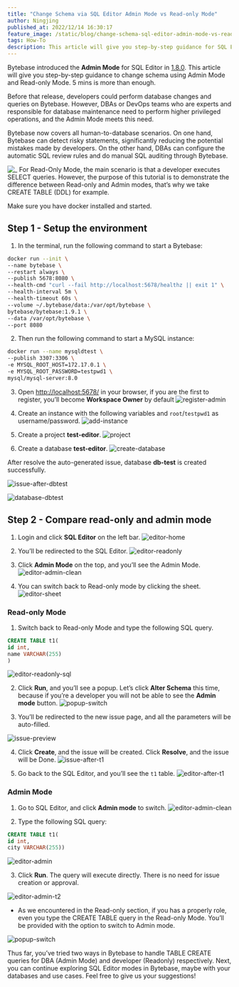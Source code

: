 ```yaml
---
title: "Change Schema via SQL Editor Admin Mode vs Read-only Mode"
author: Ningjing
published_at: 2022/12/14 16:30:17
feature_image: /static/blog/change-schema-sql-editor-admin-mode-vs-readonly-mode/2-ways.webp
tags: How-To
description: This article will give you step-by-step guidance for SQL Editor, to change schema using Admin Mode and Read-only Mode. 5 mins is more than enough.
---
```


Bytebase introduced the **Admin Mode** for SQL Editor in [1.8.0](/changelog/bytebase-1-8-0). This article will give you step-by-step guidance to change schema using Admin Mode and Read-only Mode. 5 mins is more than enough.

Before that release, developers could perform database changes and queries on Bytebase. However, DBAs or DevOps teams who are experts and responsible for database maintenance need to perform higher privileged operations, and the Admin Mode meets this need.

Bytebase now covers all human-to-database scenarios. On one hand, Bytebase can detect risky statements, significantly reducing the potential mistakes made by developers. On the other hand, DBAs can configure the automatic SQL review rules and do manual SQL auditing through Bytebase.

![_](/static/blog/change-schema-sql-editor-admin-mode-vs-readonly-mode/overall.webp)
For Read-Only Mode, the main scenario is that a developer executes SELECT queries. However, the purpose of this tutorial is to demonstrate the difference between Read-only and Admin modes, that’s why we take CREATE TABLE (DDL) for example.

Make sure you have docker installed and started.

## Step 1 - Setup the environment

1. In the terminal, run the following command to start a Bytebase:

```bash
docker run --init \
--name bytebase \
--restart always \
--publish 5678:8080 \
--health-cmd "curl --fail http://localhost:5678/healthz || exit 1" \
--health-interval 5m \
--health-timeout 60s \
--volume ~/.bytebase/data:/var/opt/bytebase \
bytebase/bytebase:1.9.1 \
--data /var/opt/bytebase \
--port 8080
```

2. Then run the following command to start a MySQL instance:

```bash
docker run --name mysqldtest \
--publish 3307:3306 \
-e MYSQL_ROOT_HOST=172.17.0.1 \
-e MYSQL_ROOT_PASSWORD=testpwd1 \
mysql/mysql-server:8.0
```

3. Open [http://localhost:5678/](http://localhost:5678/) in your browser, if you are the first to register, you’ll become **Workspace Owner** by default
![register-admin](/static/blog/change-schema-sql-editor-admin-mode-vs-readonly-mode/register-admin.webp)

4. Create an instance with the following variables and `root`/`testpwd1` as username/password.
![add-instance](/static/blog/change-schema-sql-editor-admin-mode-vs-readonly-mode/add-instance.webp)

5. Create a project **test-editor**.
![project](/static/blog/change-schema-sql-editor-admin-mode-vs-readonly-mode/project.webp)

6. Create a database **test-editor**.
![create-database](/static/blog/change-schema-sql-editor-admin-mode-vs-readonly-mode/create-database.webp)

After resolve the auto-generated issue, database **db-test** is created successfully.

![issue-after-dbtest](/static/blog/change-schema-sql-editor-admin-mode-vs-readonly-mode/issue-after-dbtest.webp)

![database-dbtest](/static/blog/change-schema-sql-editor-admin-mode-vs-readonly-mode/database-dbtest.webp)


## Step 2 - Compare read-only and admin mode

1. Login and click **SQL Editor** on the left bar.
![editor-home](/static/blog/change-schema-sql-editor-admin-mode-vs-readonly-mode/editor-home.webp)

2. You’ll be redirected to the SQL Editor.
![editor-readonly](/static/blog/change-schema-sql-editor-admin-mode-vs-readonly-mode/editor-readonly.webp)

3. Click **Admin Mode** on the top, and you’ll see the Admin Mode.
![editor-admin-clean](/static/blog/change-schema-sql-editor-admin-mode-vs-readonly-mode/editor-admin-clean.webp)

4. You can switch back to Read-only mode by clicking the sheet.
![editor-sheet](/static/blog/change-schema-sql-editor-admin-mode-vs-readonly-mode/editor-sheet.webp)


### Read-only Mode

1. Switch back to Read-only Mode and type the following SQL query.

```sql
CREATE TABLE t1(
id int,
name VARCHAR(255)
)
```
![editor-readonly-sql](/static/blog/change-schema-sql-editor-admin-mode-vs-readonly-mode/editor-readonly-sql.webp)

2. Click **Run**, and you’ll see a popup. Let’s click **Alter Schema** this time, because if you’re a developer you will not be able to see the **Admin mode** button.
![popup-switch](/static/blog/change-schema-sql-editor-admin-mode-vs-readonly-mode/popup-switch.webp)

3. You’ll be redirected to the new issue page, and all the parameters will be auto-filled.

![issue-preview](/static/blog/change-schema-sql-editor-admin-mode-vs-readonly-mode/issue-preview.webp)

4. Click **Create**, and the issue will be created. Click **Resolve**, and the issue will be Done.
![issue-after-t1](/static/blog/change-schema-sql-editor-admin-mode-vs-readonly-mode/issue-after-t1.webp)

5. Go back to the SQL Editor, and you’ll see the `t1` table.
![editor-after-t1](/static/blog/change-schema-sql-editor-admin-mode-vs-readonly-mode/editor-after-t1.webp)


### Admin Mode

1. Go to SQL Editor, and click **Admin mode** to switch.
![editor-admin-clean](/static/blog/change-schema-sql-editor-admin-mode-vs-readonly-mode/editor-admin-clean.webp)

2. Type the following SQL query:
```sql
CREATE TABLE t1(
id int,
city VARCHAR(255))
```
![editor-admin](/static/blog/change-schema-sql-editor-admin-mode-vs-readonly-mode/editor-admin.webp)

3. Click **Run**. The query will execute directly. There is no need for issue creation or approval.

![editor-admin-t2](/static/blog/change-schema-sql-editor-admin-mode-vs-readonly-mode/editor-admin-t2.webp)

- As we encountered in the Read-only section, if you has a properly role, even you type the CREATE TABLE query in the Read-only Mode. You’ll be provided with the option to switch to Admin mode.

![popup-switch](/static/blog/change-schema-sql-editor-admin-mode-vs-readonly-mode/popup-switch.webp)


Thus far, you’ve tried two ways in Bytebase to handle TABLE CREATE queries for DBA (Admin Mode) and developer (Readonly) respectively. Next, you can continue exploring SQL Editor modes in Bytebase, maybe with your databases and use cases. Feel free to give us your suggestions!